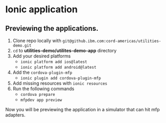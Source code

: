 # Ionic application

## Previewing the applications.

1. Clone repo locally with `git@github.ibm.com:cord-americas/utilities-demo.git`
1. `cd` to **utilities-demo/utilites-demo-app** directory
1. Add your desired platforms
	* `ionic platform add ios@latest`
	* `ionic platform add android@latest`
1. Add the `cordova-plugin-mfp`
	* `ionic plugin add cordova-plugin-mfp`
1. Add missing resources with `ionic resources`
1. Run the following commands
	* `cordova prepare`
	* `mfpdev app preview`

Now you will be previewing the application in a simulator that can hit mfp adapters.

